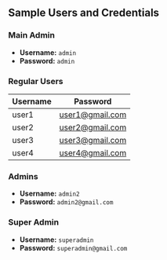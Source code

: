 ## Sample Users and Credentials

### Main Admin
- **Username:** `admin`  
- **Password:** `admin`

### Regular Users
| Username | Password          |
|----------|-------------------|
| user1    | user1@gmail.com   |
| user2    | user2@gmail.com   |
| user3    | user3@gmail.com   |
| user4    | user4@gmail.com   |

### Admins
- **Username:** `admin2`  
- **Password:** `admin2@gmail.com`

### Super Admin
- **Username:** `superadmin`  
- **Password:** `superadmin@gmail.com`
